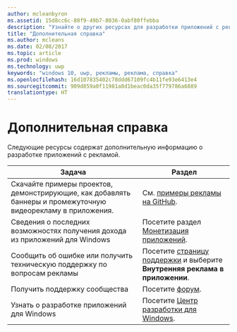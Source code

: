```yaml
---
author: mcleanbyron
ms.assetid: 15d8cc6c-80f9-49b7-8036-0abf80ffebba
description: "Узнайте о других ресурсах для разработки приложений с рекламой."
title: "Дополнительная справка"
ms.author: mcleans
ms.date: 02/08/2017
ms.topic: article
ms.prod: windows
ms.technology: uwp
keywords: "windows 10, uwp, рекламы, реклама, справка"
ms.openlocfilehash: 16d107835402c78ddd67109fc4b11fe93e6413e4
ms.sourcegitcommit: 909d859a0f11981a8d1beac0da35f779786a6889
translationtype: HT
---
```

# <a name="additional-help"></a>Дополнительная справка




Следующие ресурсы содержат дополнительную информацию о разработке приложений с рекламой.

|  Задача    | Раздел |               
|----------|-------|
| Скачайте примеры проектов, демонстрирующие, как добавлять баннеры и промежуточную видеорекламу в приложения.     |См. [примеры рекламы на GitHub](http://aka.ms/githubads).       |
| Сведения о последних возможностях получения дохода из приложений для Windows     | Посетите раздел [Монетизация приложений](https://developer.microsoft.com/store/monetize).        |
| Сообщить об ошибке или получить техническую поддержку по вопросам рекламы     | Посетите [страницу поддержки](https://go.microsoft.com/fwlink/p/?LinkId=331508) и выберите **Внутренняя реклама в приложении**.        |
| Получить поддержку сообщества     | Посетите [форум](http://go.microsoft.com/fwlink/p/?LinkId=401266).       |
| Узнать о разработке приложений для Windows     | Посетите [Центр разработки для Windows](https://developer.microsoft.com/windows).        |



 

 

 
